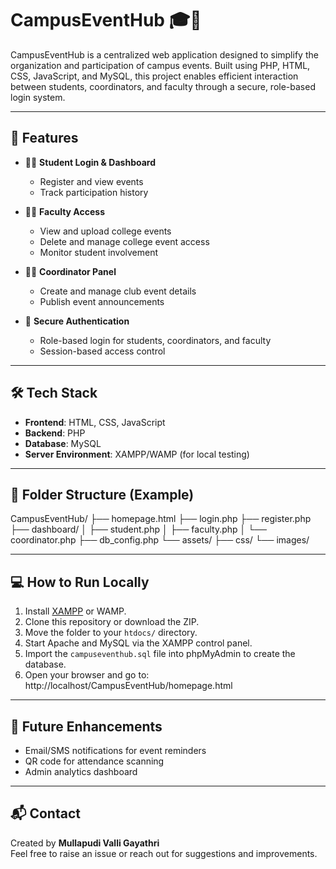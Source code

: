 # CampusEventHub 🎓📅

CampusEventHub is a centralized web application designed to simplify the organization and participation of campus events. Built using PHP, HTML, CSS, JavaScript, and MySQL, this project enables efficient interaction between students, coordinators, and faculty through a secure, role-based login system.

---

## 🚀 Features

- 🧑‍🎓 **Student Login & Dashboard**  
  - Register and view events  
  - Track participation history

- 👩‍🏫 **Faculty Access**  
  - View and upload college events  
  - Delete and manage college event access  
  - Monitor student involvement

- 👨‍💼 **Coordinator Panel**  
  - Create and manage club event details  
  - Publish event announcements

- 🔐 **Secure Authentication**  
  - Role-based login for students, coordinators, and faculty  
  - Session-based access control

---

## 🛠️ Tech Stack

- **Frontend**: HTML, CSS, JavaScript  
- **Backend**: PHP  
- **Database**: MySQL  
- **Server Environment**: XAMPP/WAMP (for local testing)

---

## 📂 Folder Structure (Example)

CampusEventHub/
├── homepage.html
├── login.php
├── register.php
├── dashboard/
│ ├── student.php
│ ├── faculty.php
│ └── coordinator.php
├── db_config.php
└── assets/
├── css/
└── images/

---

## 💻 How to Run Locally

1. Install [XAMPP](https://www.apachefriends.org/) or WAMP.  
2. Clone this repository or download the ZIP.  
3. Move the folder to your `htdocs/` directory.  
4. Start Apache and MySQL via the XAMPP control panel.  
5. Import the `campuseventhub.sql` file into phpMyAdmin to create the database.  
6. Open your browser and go to:  http://localhost/CampusEventHub/homepage.html

---

## 🧠 Future Enhancements

- Email/SMS notifications for event reminders  
- QR code for attendance scanning  
- Admin analytics dashboard

---

## 📬 Contact

Created by **Mullapudi Valli Gayathri**  
Feel free to raise an issue or reach out for suggestions and improvements.

